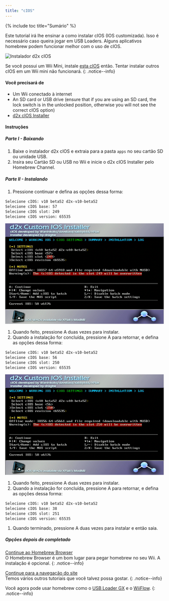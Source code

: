 ```yaml
---
title: "cIOS"
---
```


{% include toc title="Sumário" %}

Este tutorial irá lhe ensinar a como instalar cIOS (IOS customizada). Isso é necessário caso queira jogar em USB Loaders. Alguns aplicativos homebrew podem funcionar melhor com o uso de cIOS.

![Instalador d2x cIOS](/images/cIOS.png)

Se você possui um Wii Mini, instale [esta cIOS](cios-mini) então. Tentar instalar outros cIOS em um Wii mini não funcionará.
{: .notice--info}

#### Você precisará de

* Um Wii conectado à internet
* An SD card or USB drive (ensure that if you are using an SD card, the lock switch is in the unlocked position, otherwise you will not see the correct cIOS option)
* [d2x cIOS Installer](/assets/files/d2x-cIOS-Installer-Wii.zip)

#### Instruções

##### Parte I - Baixando

1. Baixe o instalador d2x cIOS e extraia para a pasta `apps` no seu cartão SD ou unidade USB.
1. Insira seu Cartão SD ou USB no Wii e inicie o d2x cIOS Installer pelo Homebrew Channel.

##### Parte II - Instalando

1. Pressione continuar e defina as opções dessa forma:
```
Selecione cIOS: v10 beta52 d2x-v10-beta52
Selecione cIOS base: 57
Selecione cIOS slot: 249
Selecione cIOS version: 65535
```
![Instale cIOS 249](/images/Wii/Install249.png)
1. Quando feito, pressione A duas vezes para instalar.
1. Quando a instalação for concluída, pressione A para retornar, e defina as opções dessa forma:
```
Selecione cIOS: v10 beta52 d2x-v10-beta52
Selecione cIOS base: 56
Selecione cIOS slot: 250
Selecione cIOS version: 65535
```
![Instale cIOS 250](/images/Wii/Install250.png)
1. Quando feito, pressione A duas vezes para instalar.
1. Quando a instalação for concluída, pressione A para retornar, e defina as opções dessa forma:
```
Selecione cIOS: v10 beta52 d2x-v10-beta52
Selecione cIOS base: 38
Selecione cIOS slot: 251
Selecione cIOS version: 65535
```
1. Quando terminado, pressione A duas vezes para instalar e então saia.

##### Opções depois de completado

[Continue ao Homebrew Browser](hbb)<br> O Homebrew Browser é um bom lugar para pegar homebrew no seu Wii. A instalação é opcional.
{: .notice--info}

[Continue para a navegação do site](site-navigation)<br> Temos vários outros tutoriais que você talvez possa gostar.
{: .notice--info}

Você agora pode usar homebrew como o [USB Loader GX](usbloadergx) e o [WiiFlow](wiiflow).
{: .notice--info}
